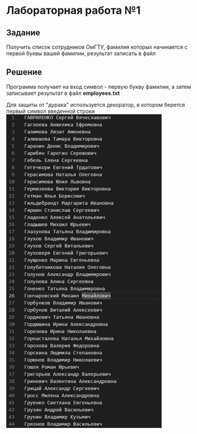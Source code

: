 # Лабораторная работа №1
## Задание
Получить список сотрудников ОмГТУ, фамилия которых начинается с первой буквы вашей фамилии, результат записать в файл

## Решение
Программа получает на вход символ - первую букву фамилии, а затем записывает результат в файл __employees.txt__

Для защиты от "дурака" используется декоратор, в котором берется первый символ введенной строки
![](lab1/media/im_employees.png)
